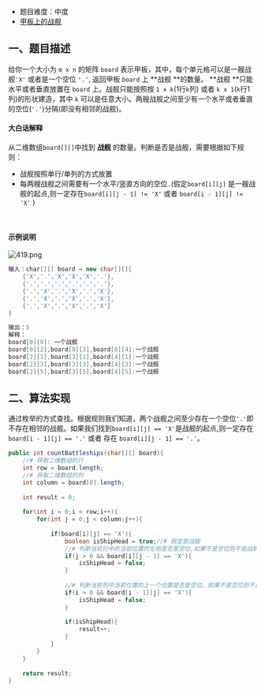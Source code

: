 - 题目难度：中度
- ​[甲板上的战舰](https://leetcode-cn.com/problems/battleships-in-a-board/)
## 一、题目描述


给你一个大小为 `m x n` 的矩阵 `board` 表示甲板，其中，每个单元格可以是一艘战舰`'X'` 或者是一个空位 `'.'`, 返回甲板 `board` 上 **战舰 **的数量。
**战舰 **只能水平或者垂直放置在 `board` 上。战舰只能按照按 `1 x k`(1行`k`列) 或者 `k x 1`(`k`行1列)的形状建造，其中 `k` 可以是任意大小。两艘战舰之间至少有一个水平或者垂直的空位(`'.'`)分隔(即没有相邻的战舰)。
​

#### 大白话解释 
从二维数组`board[][]`中找到 **战舰** 的数量。判断是否是战舰，需要根据如下规则：

   - 战舰按照单行/单列的方式放置
   - 每两艘战舰之间需要有一个水平/竖直方向的空位`.`(假定`board[i][j]` 是一艘战舰的起点,则一定存在`board[i][j - 1] != 'X'` 或者 `board[i - 1][j] != 'X'` )

​

#### 示例说明
![419.png](https://cdn.nlark.com/yuque/0/2021/png/249786/1639837169767-a9ffce5d-b302-4c9c-b41d-75629f7a0ccb.png#clientId=u7459e901-2e1b-4&crop=0&crop=0&crop=1&crop=1&from=ui&id=u567b8c02&margin=%5Bobject%20Object%5D&name=419.png&originHeight=1755&originWidth=4021&originalType=binary&ratio=1&rotation=0&showTitle=false&size=401470&status=done&style=none&taskId=u613b57c3-609e-4322-90c3-13966ae97fc&title=)
```java
输入：char[][] board = new char[][]{
    {'X','.','X','X','X','.'},
    {'.','.','.','.','.','.'},
    {'.','X','.','X','.','X'},
    {'.','X','.','X','.','X'},
    {'.','X','.','X','.','X'}
}

输出：5
解释：
board[0][0]: 一个战舰
board[0][2],board[0][3],board[0][4]:一个战舰
board[2][1],board[3][1],board[4][1]:一个战舰
board[2][3],board[3][3],board[4][3]:一个战舰
board[2][5],board[3][5],board[4][5]:一个战舰
```


## 二、算法实现
通过枚举的方式查找。根据规则我们知道，两个战舰之间至少存在一个空位`'.'`即不存在相邻的战舰。如果我们找到`board[i][j] == 'X'`是战舰的起点,则一定存在`board[i - 1][j] == '.'` 或者 存在
`board[i][j - 1] == '.'`。
```java
public int countBattleships(char[][] board){
	//# 获取二维数组的行
    int row = board.length;
    //# 获取二维数组的列
    int column = board[0].length;
    
    int result = 0;
    
    for(int i = 0;i < row;i++){
    	for(int j = 0;j < column;j++){
            
        	if(board[i][j] == 'X'){
                boolean isShipHead = true;//# 假定是战舰
            	//# 判断当前行中的当前位置的左侧是否是空位,如果不是空位则不是战舰起点
                if(j > 0 && board[i][j - 1] == 'X'){
                	isShipHead = false;
                }
                
                //# 判断当前列中当前位置的上一个位置是否是空位，如果不是空位则不是起点
                if(i > 0 && board[i - 1][j] == 'X'){
                	isShipHead = false;
                }
                
                if(isShipHead){
                	result++;
                }
            }
        }
    }
    
    return result;
}
```
